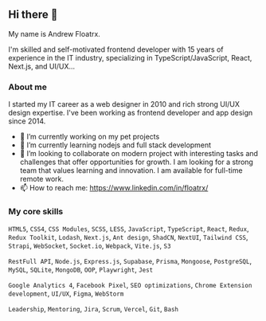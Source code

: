 ## Hi there 👋

My name is Andrew Floatrx.

I'm skilled and self-motivated frontend developer with 15 years of experience 
in the IT industry, specializing in TypeScript/JavaScript, React, Next.js, and UI/UX...

### About me
I started my IT career as a web designer in 2010 and rich strong UI/UX design expertise. I've been working as frontend developer and app design since 2014. 

- 🔭 I’m currently working on my pet projects
- 🌱 I’m currently learning nodejs and full stack development
- 👯 I’m looking to collaborate on modern project with interesting tasks and challenges that offer opportunities for growth. I am looking for a strong team that values learning and innovation. I am available for full-time remote work.
- 📫 How to reach me: https://www.linkedin.com/in/floatrx/

### My core skills

`HTML5`, `CSS4`, `CSS Modules`, `SCSS`, `LESS`, `JavaScript`, `TypeScript`, `React`, `Redux`, `Redux Toolkit`, `Lodash`, `Next.js`, `Ant design`, `ShadCN`, `NextUI`, `Tailwind CSS`, `Strapi`, `WebSocket`, `Socket.io`, `Webpack`, `Vite.js`, `S3`

`RestFull API`, `Node.js`, `Express.js`, `Supabase`, `Prisma`, `Mongoose`, `PostgreSQL`, `MySQL`, `SQLite`, `MongoDB`, `OOP`, `Playwright`, `Jest`

`Google Analytics 4`, `Facebook Pixel`, `SEO optimizations`, `Chrome Extension development`, `UI/UX`, `Figma`, `WebStorm`

`Leadership`, `Mentoring`, `Jira`, `Scrum`, `Vercel`, `Git`, `Bash`

